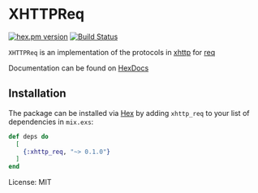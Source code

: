 # XHTTPReq

[![hex.pm version](https://img.shields.io/hexpm/v/xhttp_req)](https://hex.pm/packages/xhttp_req)
[![Build Status](https://img.shields.io/github/actions/workflow/status/mpotra/xhttp_req/elixir.yml
)](https://travis-ci.org/mpotra/xhttp_req)

`XHTTPReq` is an implementation of the protocols in [xhttp](https://hex.pm/packages/xhttp)
for [req](https://hex.pm/packages/req)

Documentation can be found on [HexDocs](https://hexdocs.pm/xhttp_req)

## Installation

The package can be installed via [Hex](https://hex.pm)
by adding `xhttp_req` to your list of dependencies in `mix.exs`:

```elixir
def deps do
  [
    {:xhttp_req, "~> 0.1.0"}
  ]
end
```

License: MIT